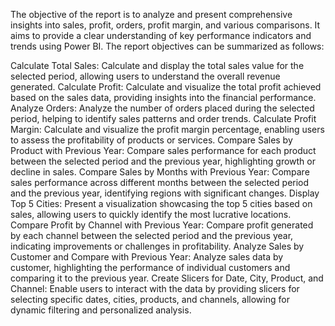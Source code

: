 The objective of the report is to analyze and present comprehensive insights into sales, profit, orders, profit margin, and various comparisons. It aims to provide a clear understanding of key performance indicators and trends using Power BI. The report objectives can be summarized as follows:

Calculate Total Sales: Calculate and display the total sales value for the selected period, allowing users to understand the overall revenue generated.
Calculate Profit: Calculate and visualize the total profit achieved based on the sales data, providing insights into the financial performance.
Analyze Orders: Analyze the number of orders placed during the selected period, helping to identify sales patterns and order trends.
Calculate Profit Margin: Calculate and visualize the profit margin percentage, enabling users to assess the profitability of products or services.
Compare Sales by Product with Previous Year: Compare sales performance for each product between the selected period and the previous year, highlighting growth or decline in sales.
Compare Sales by Months with Previous Year: Compare sales performance across different months between the selected period and the previous year, identifying regions with significant changes.
Display Top 5 Cities: Present a visualization showcasing the top 5 cities based on sales, allowing users to quickly identify the most lucrative locations.
Compare Profit by Channel with Previous Year: Compare profit generated by each channel between the selected period and the previous year, indicating improvements or challenges in profitability.
Analyze Sales by Customer and Compare with Previous Year: Analyze sales data by customer, highlighting the performance of individual customers and comparing it to the previous year.
Create Slicers for Date, City, Product, and Channel: Enable users to interact with the data by providing slicers for selecting specific dates, cities, products, and channels, allowing for dynamic filtering and personalized analysis.
